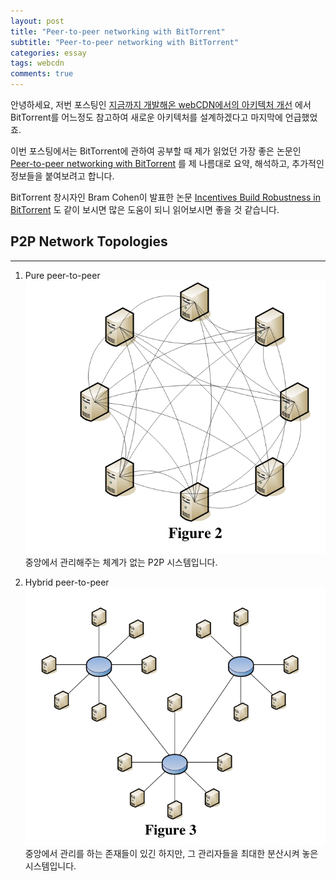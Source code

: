 ```yaml
---
layout: post
title: "Peer-to-peer networking with BitTorrent"
subtitle: "Peer-to-peer networking with BitTorrent"
categories: essay
tags: webcdn
comments: true
---
```


안녕하세요, 저번 포스팅인 [지금까지 개발해온 webCDN에서의 아키텍처 개선](https://twice154.github.io/essay/2018/09/28/webcdn-architecture-improvement/) 에서 BitTorrent를 어느정도 참고하여 새로운 아키텍처를 설계하겠다고 마지막에 언급했었죠.

이번 포스팅에서는 BitTorrent에 관하여 공부할 때 제가 읽었던 가장 좋은 논문인 [Peer-to-peer networking with BitTorrent](http://web.cs.ucla.edu/classes/cs217/05BitTorrent.pdf) 를 제 나름대로 요약, 해석하고, 추가적인 정보들을 붙여보려고 합니다.

BitTorrent 창시자인 Bram Cohen이 발표한 논문 [Incentives Build Robustness in BitTorrent](bittorrent.org/bittorrentcon.pdf) 도 같이 보시면 많은 도움이 되니 읽어보시면 좋을 것 같습니다.

## P2P Network Topologies
****
1. Pure peer-to-peer
![pure-p2p](/assets/img/20180929/pure-p2p.png)
중앙에서 관리해주는 체계가 없는 P2P 시스템입니다.

2. Hybrid peer-to-peer
![hybrid-p2p](/assets/img/20180929/hybrid-p2p.png)
중앙에서 관리를 하는 존재들이 있긴 하지만, 그 관리자들을 최대한 분산시켜 놓은 시스템입니다.